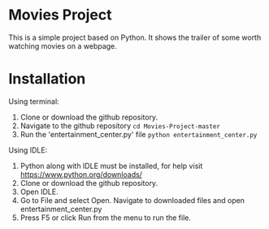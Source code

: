 # Movies Project

This is a simple project based on Python. It shows the trailer of some worth watching movies on a webpage.

# Installation

Using terminal:
1. Clone or download the github repository.
2. Navigate to the github repository
   `cd Movies-Project-master`
3. Run the 'entertainment_center.py' file
   `python entertainment_center.py`
   
Using IDLE:
1. Python along with IDLE must be installed, for help visit https://www.python.org/downloads/
2. Clone or download the github repository.
3. Open IDLE.
4. Go to File and select Open. Navigate to downloaded files
   and open entertainment_center.py 
5. Press F5 or click Run from the menu to run the file.
  
 


